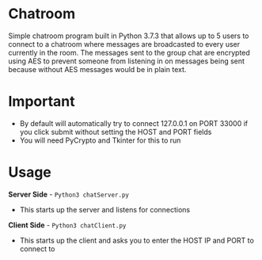 # Chatroom

Simple chatroom program built in Python 3.7.3 that allows up to 5 users to connect to a chatroom where messages are broadcasted to every user currently in the room. The messages sent to the group chat are encrypted using AES to prevent someone from listening in on messages being sent because without AES messages would be in plain text.

# Important
- By default will automatically try to connect 127.0.0.1 on PORT 33000 if you click submit without setting the HOST and PORT fields
- You will need PyCrypto and Tkinter for this to run

# Usage
**Server Side** - `Python3 chatServer.py`
- This starts up the server and listens for connections  

**Client Side** - `Python3 chatClient.py` 
- This starts up the client and asks you to enter the HOST IP and PORT to connect to  

